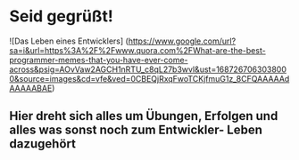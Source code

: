 # Seid gegrüßt!

![Das Leben eines Entwicklers] (https://www.google.com/url?sa=i&url=https%3A%2F%2Fwww.quora.com%2FWhat-are-the-best-programmer-memes-that-you-have-ever-come-across&psig=AOvVaw2AGCH1nRTU_c8qL27b3wvl&ust=1687267063038000&source=images&cd=vfe&ved=0CBEQjRxqFwoTCKjfmuG1z_8CFQAAAAAdAAAAABAE)

## Hier dreht sich alles um Übungen, Erfolgen und alles was sonst noch zum Entwickler- Leben dazugehört
